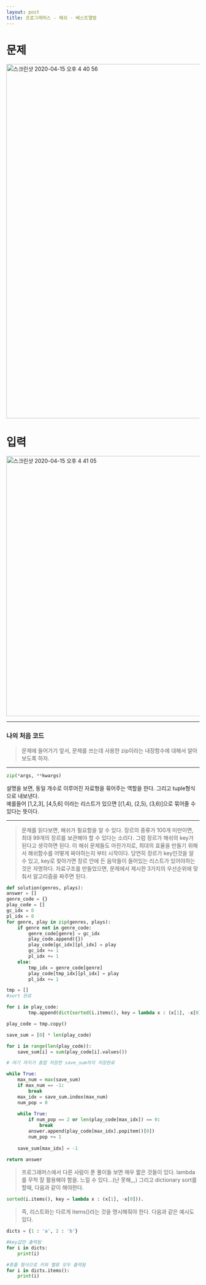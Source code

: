 ```yaml
---
layout: post
title: 프로그래머스 - 해쉬 - 베스트앨범
---
```



# 문제
<img width="922" alt="스크린샷 2020-04-15 오후 4 40 56" src="https://user-images.githubusercontent.com/37113547/79311172-ff37d780-7f37-11ea-9c4e-d7c50e1ee483.png">

# 입력
<img width="677" alt="스크린샷 2020-04-15 오후 4 41 05" src="https://user-images.githubusercontent.com/37113547/79311175-00690480-7f38-11ea-8854-2c8a2c859f2e.png">

-----
### 나의 처음 코드
>  문제에 들어가기 앞서, 문제를 쓰는데 사용한 zip이라는 내장함수에 대해서 알아보도록 하자.  
-----
~~~python
zip(*args, **kwargs)
~~~

설명을 보면, 동일 개수로 이루어진 자료형을 묶어주는 역할을 한다. 그리고 tuple형식으로 내보낸다.  
예를들어 [1,2,3], [4,5,6] 이라는 리스트가 있으면 [(1,4), (2,5), (3,6)]으로 묶어줄 수 있다는 뜻이다.

-----  
> 문제를 읽다보면, 해쉬가 필요함을 알 수 있다. 장르의 종류가 100개 미만이면, 최대 99개의 장르를 보관해야 할 수 있다는 소리다. 그럼 장르가 해쉬의 key가 된다고 생각하면 된다. 이 해쉬 문제들도 마찬가지로, 최대의 효율을 만들기 위해서 해쉬함수를 어떻게 짜야하는지 부터 시작이다. 당연히 장르가 key인것을 알 수 있고, key로 찾아가면 장르 안에 든 음악들이 들어있는 리스트가 있어야하는 것은 자명하다. 자료구조를 만들었으면, 문제에서 제시한 3가지의 우선순위에 맞춰서 알고리즘을 짜주면 된다.

~~~python
def solution(genres, plays):
answer = []
genre_code = {}
play_code = []
gc_idx = 0
pl_idx = 0
for genre, play in zip(genres, plays):
    if genre not in genre_code:
        genre_code[genre] = gc_idx
        play_code.append({})
        play_code[gc_idx][pl_idx] = play
        gc_idx += 1
        pl_idx += 1
    else:
        tmp_idx = genre_code[genre]
        play_code[tmp_idx][pl_idx] = play
        pl_idx += 1

tmp = []
#sort 완료

for i in play_code:
        tmp.append(dict(sorted(i.items(), key = lambda x : (x[1], -x[0]))))

play_code = tmp.copy()

save_sum = [0] * len(play_code)

for i in range(len(play_code)):
    save_sum[i] = sum(play_code[i].values())

# 여기 까지가 총합 저장한 save_sum까지 저장완료

while True:
    max_num = max(save_sum)
    if max_num == -1:
        break
    max_idx = save_sum.index(max_num)
    num_pop = 0
    
    while True:
        if num_pop == 2 or len(play_code[max_idx]) == 0:
            break
        answer.append(play_code[max_idx].popitem()[0])
        num_pop += 1
    
    save_sum[max_idx] = -1
    
return answer
~~~

>  프로그래머스에서 다른 사람이 푼 풀이들 보면 매우 짧은 것들이 있다. lambda를 무척 잘 활용해야 함을. 느낄 수 있다...(난 못해,,,) 그리고 dictionary sort를 할때, 다음과 같이 해야한다.  
~~~python
sorted(i.items(), key = lambda x : (x[1], -x[0])). 
~~~  
> 즉, 리스트와는 다르게 items()라는 것을 명시해줘야 한다. 다음과 같은 예시도 있다.  
~~~python
dicts = {1 : 'a', 2 : 'b'}

#key값만 출력됨
for i in dicts:
    print(i)

#튜플 형식으로 키와 벨류 모두 출력됨
for i in dicts.items():
    print(i)
~~~  
